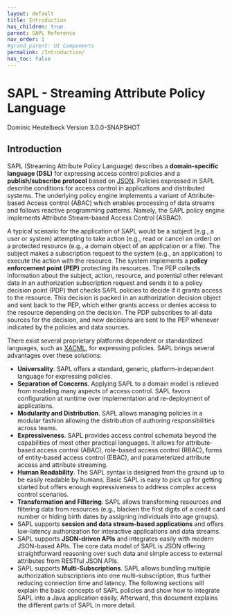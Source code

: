 ```yaml
---
layout: default
title: Introduction
has_children: true
parent: SAPL Reference
nav_order: 1
#grand_parent: UI Components
permalink: /Introduction/
has_toc: false
---
```


# SAPL - Streaming Attribute Policy Language

Dominic Heutelbeck Version 3.0.0-SNAPSHOT

## Introduction

SAPL (Streaming Attribute Policy Language) describes a **domain-specific language (DSL)** for expressing access control policies and a **publish/subscribe protocol** based on [JSON](http://json.org/). Policies expressed in SAPL describe conditions for access control in applications and distributed systems. The underlying policy engine implements a variant of Attribute-based Access control (ABAC) which enables processing of data streams and follows reactive programming patterns. Namely, the SAPL policy engine implements Attribute Stream-based Access Control (ASBAC).

A typical scenario for the application of SAPL would be a subject (e.g., a user or system) attempting to take action (e.g., read or cancel an order) on a protected resource (e.g., a domain object of an application or a file). The subject makes a subscription request to the system (e.g., an application) to execute the action with the resource. The system implements a **policy enforcement point (PEP)** protecting its resources. The PEP collects information about the subject, action, resource, and potential other relevant data in an authorization subscription request and sends it to a policy decision point (PDP) that checks SAPL policies to decide if it grants access to the resource. This decision is packed in an authorization decision object and sent back to the PEP, which either grants access or denies access to the resource depending on the decision. The PDP subscribes to all data sources for the decision, and new decisions are sent to the PEP whenever indicated by the policies and data sources.

There exist several proprietary platforms dependent or standardized languages, such as [XACML](http://docs.oasis-open.org/xacml/3.0/xacml-3.0-core-spec-os-en.html), for expressing policies. SAPL brings several advantages over these solutions:

- **Universality**. SAPL offers a standard, generic, platform-independent language for expressing policies.
- **Separation of Concerns**. Applying SAPL to a domain model is relieved from modeling many aspects of access control. SAPL favors configuration at runtime over implementation and re-deployment of applications.
- **Modularity and Distribution**. SAPL allows managing policies in a modular fashion allowing the distribution of authoring responsibilities across teams.
- **Expressiveness**. SAPL provides access control schemata beyond the capabilities of most other practical languages. It allows for attribute-based access control (ABAC), role-based access control (RBAC), forms of entity-based access control (EBAC), and parameterized attribute access and attribute streaming.
- **Human Readability**. The SAPL syntax is designed from the ground up to be easily readable by humans. Basic SAPL is easy to pick up for getting started but offers enough expressiveness to address complex access control scenarios.
- **Transformation and Filtering**. SAPL allows transforming resources and filtering data from resources (e.g., blacken the first digits of a credit card number or hiding birth dates by assigning individuals into age groups).
- SAPL supports **session and data stream-based applications** and offers low-latency authorization for interactive applications and data streams.
- SAPL supports **JSON-driven APIs** and integrates easily with modern JSON-based APIs. The core data model of SAPL is JSON offering straightforward reasoning over such data and simple access to external attributes from RESTful JSON APIs.
- SAPL supports **Multi-Subscriptions**. SAPL allows bundling multiple authorization subscriptions into one multi-subscription, thus further reducing connection time and latency. The following sections will explain the basic concepts of SAPL policies and show how to integrate SAPL into a Java application easily. Afterward, this document explains the different parts of SAPL in more detail.

